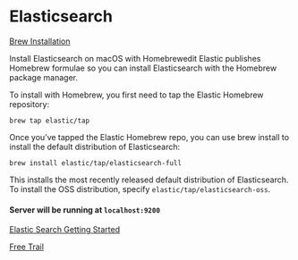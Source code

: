 # Elasticsearch

[Brew Installation](https://www.elastic.co/guide/en/elasticsearch/reference/current/brew.html)

Install Elasticsearch on macOS with Homebrewedit
Elastic publishes Homebrew formulae so you can install Elasticsearch with the Homebrew package manager.

To install with Homebrew, you first need to tap the Elastic Homebrew repository:

```
brew tap elastic/tap
```
Once you’ve tapped the Elastic Homebrew repo, you can use brew install to install the default distribution of Elasticsearch:

```
brew install elastic/tap/elasticsearch-full
```
This installs the most recently released default distribution of Elasticsearch. To install the OSS distribution, specify ```elastic/tap/elasticsearch-oss```.

#### Server will be running at ```localhost:9200```


[Elastic Search Getting Started](https://www.elastic.co/guide/en/elasticsearch/reference/current/getting-started.html)

[Free Trail](https://www.elastic.co/downloads/)
